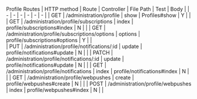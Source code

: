 
Profile Routes
| HTTP method |                Route                                   |   Controller    | File Path                           | Test   |    Body     |
|     -       |                -                                       |         -       |  -                                  |   -    |   -         | 
|    GET      |    /administration/profile                             |   show          |  Profiles#show                      |    Y   |             |         
|    GET      |    /administration/profile/subscriptions               |   index         |  profile/subscriptions#index        |    N   |             |
|    GET      |    /administration/profile/subscriptions/options       |   options       |  profile/subscriptions#options      |    Y   |             |  
|    PUT      |    /administration/profile/notifications/:id           |   update        |  profile/notifications#update       |    N   |             | 
|    PATCH    |    /administration/profile/notifications/:id           |   update        |  profile/notifications#update       |    N   |             | 
|    GET      |    /administration/profile/notifications               |   index         |  profile/notifications#index        |    N   |             |
|    GET      |    /administration/profile/webpushes                   |   create        |  profile/webpushes#create           |    N   |             | 
|    POST     |    	/administration/profile/webpushes                  |   index         |  profile/webpushes#index            |    N   |             |
